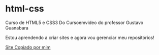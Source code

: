 # html-css
 Curso de HTML5 e CSS3 Do Cursoemvideo do professor Gustavo Guanabara

 Estou aprendendo a criar sites e agora vou gerenciar meu repositórios!


<a href= "https://renanrosostolato.github.io/Projeto----Android/"> Site Copiado por mim
